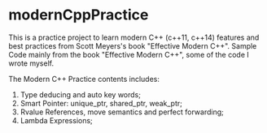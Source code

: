 # modernCppPractice
This is a practice project to learn modern C++ (c++11, c++14) features and best practices from Scott Meyers's book "Effective Modern C++".
Sample Code mainly from the book "Effective Modern C++", some of the code I wrote myself.

The Modern C++ Practice contents includes:
1. Type deducing and auto key words;
2. Smart Pointer: unique_ptr, shared_ptr, weak_ptr;
3. Rvalue References, move semantics and perfect forwarding;
4. Lambda Expressions;
   
